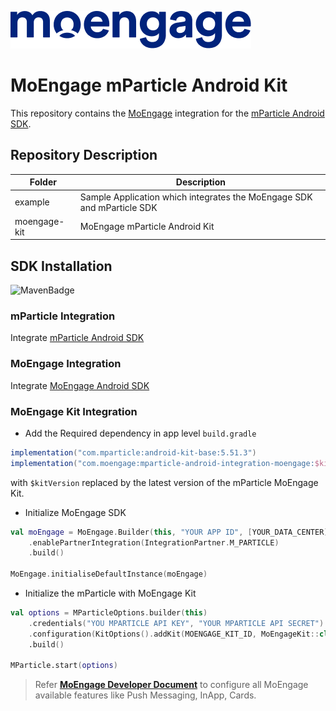 ![Logo](/.github/logo.png)

# MoEngage mParticle Android Kit

This repository contains the [MoEngage](https://www.moengage.com) integration for the [mParticle Android SDK](https://github.com/mParticle/mparticle-android-sdk).

## Repository Description

| Folder       | Description                                                            |
|--------------|------------------------------------------------------------------------|
| example      | Sample Application which integrates the MoEngage SDK and mParticle SDK |
| moengage-kit | MoEngage mParticle Android Kit                                         |

## SDK Installation

![MavenBadge](https://maven-badges.herokuapp.com/maven-central/com.moengage/mparticle-android-integration-moengage/badge.svg)

### mParticle Integration
Integrate [mParticle Android SDK](https://docs.mparticle.com/developers/sdk/android/initialization/)

### MoEngage Integration
Integrate [MoEngage Android SDK](https://developers.moengage.com/hc/en-us/sections/5338467172628-Basic-Integration)

### MoEngage Kit Integration
- Add the Required dependency in app level `build.gradle`
```groovy
implementation("com.mparticle:android-kit-base:5.51.3")
implementation("com.moengage:mparticle-android-integration-moengage:$kitVersion")
```
with `$kitVersion` replaced by the latest version of the mParticle MoEngage Kit.

- Initialize MoEngage SDK
```kotlin
val moEngage = MoEngage.Builder(this, "YOUR APP ID", [YOUR_DATA_CENTER])
    .enablePartnerIntegration(IntegrationPartner.M_PARTICLE)
    .build()

MoEngage.initialiseDefaultInstance(moEngage)
```

- Initialize the mParticle with MoEngage Kit
```kotlin
val options = MParticleOptions.builder(this)
    .credentials("YOU MPARTICLE API KEY", "YOUR MPARTICLE API SECRET")
    .configuration(KitOptions().addKit(MOENGAGE_KIT_ID, MoEngageKit::class.java))
    .build()

MParticle.start(options)
```

> Refer [**MoEngage Developer Document**](https://developers.moengage.com/hc/en-us/categories/360006147431-Android-SDK) to configure all MoEngage available features like Push Messaging, InApp, Cards.